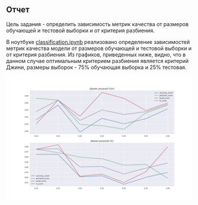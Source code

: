## Отчет

Цель задания - определить зависимость метрик качества от размеров обучающей и тестовой выборки и от критерия разбиения.

В ноутбуке [classification.ipynb](notebooks/Decision_tree/classification.ipynb) реализовано определение зависимостей метрик качества модели от размеров обучающей и тестовой выборки и от критерия разбиения. Из графиков, приведенных ниже, видно, что в данном случае оптимальным критерием разбиения является критерий Джини, размеры выборок - 75% обучающая выборка и 25% тестовая.

<img title="charts" src="charts.png">
